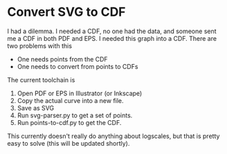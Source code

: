 Convert SVG to CDF
==================

I had a dilemma. I needed a CDF, no one had the data, and someone sent me a CDF in both PDF and EPS. I needed this graph into a CDF. There
are two problems with this
-   One needs points from the CDF
-   One needs to convert from points to CDFs

The current toolchain is
1.  Open PDF or EPS in Illustrator (or Inkscape)
2.  Copy the actual curve into a new file.
3.  Save as SVG
4.  Run svg-parser.py to get a set of points.
5.  Run points-to-cdf.py to get the CDF.

This currently doesn't really do anything about logscales, but that is pretty easy to solve (this will be updated shortly).
